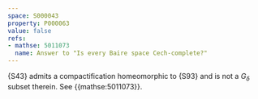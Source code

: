 ```yaml
---
space: S000043
property: P000063
value: false
refs:
- mathse: 5011073
  name: Answer to "Is every Baire space Cech-complete?"
---
```


{S43} admits a compactification homeomorphic to {S93}
and is not a $G_\delta$ subset therein.
See {{mathse:5011073}}.
